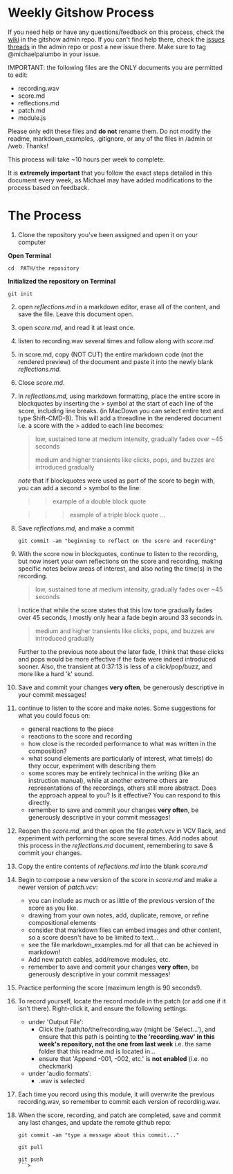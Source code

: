 # Weekly Gitshow Process

If you need help or have any questions/feedback on this process, check the [wiki](https://github.com/dispersionlab/gitshow/wiki) in the gitshow admin repo. If you can't find help there, check the [issues threads](https://github.com/dispersionlab/gitshow/issues) in the admin repo or post a new issue there. Make sure to tag @michaelpalumbo in your issue. 

IMPORTANT: the following files are the ONLY documents you are permitted to edit:

- recording.wav
- score.md
- reflections.md
- patch.md
- module.js

Please only edit these files and **do not** rename them. Do not modify the readme, markdown_examples, .gitignore, or any of the files in /admin or /web. Thanks!

This process will take ~10 hours per week to complete. 


It is **extremely important** that you follow the exact steps detailed in this document every week, as Michael may have added modifications to the process based on feedback.


# The Process

1. Clone the repository you've been assigned and open it on your computer

**Open Terminal** 
```shell
cd  PATH/the repository
```
**Initialized the repository on Terminal**
```shell
git init
```
	   
2. open *reflections.md* in a markdown editor, erase all of the content, and save the file. Leave this document open. 
3. open *score.md*, and read it at least once. 
4. listen to recording.wav several times and follow along with *score.md*
5. in score.md, copy (NOT CUT) the entire markdown code (not the rendered preview) of the document and paste it into the newly blank *reflections.md*. 
6. Close *score.md*.  
7. In *reflections.md*, using markdown formatting, place the entire score in blockquotes by inserting the > symbol at the start of each line of the score, including line breaks. (in MacDown you can select entire text and type Shift-CMD-B). This will add a threadline in the rendered document i.e. a score with the > added to each line becomes:

	> low, sustained tone at medium intensity, gradually fades over ~45 seconds
	> 
	> medium and higher transients like clicks, pops, and buzzes are introduced gradually
	
	
	*note* that if blockquotes were used as part of the score to begin with, you can add a second > symbol to the line:
	
	> > example of a double block quote
	
	> > > example of a triple block quote ... 

8. Save *reflections.md*, and make a commit

	```shell
	git commit -am "beginning to reflect on the score and recording"
	```
9. With the score now in blockquotes, continue to listen to the recording, but now insert your own reflections on the score and recording, making specific notes below areas of interest, and also noting the time(s) in the recording.

	> low, sustained tone at medium intensity, gradually fades over ~45 seconds
	
	I notice that while the score states that this low tone gradually fades over 45 seconds, I mostly only hear a fade begin around 33 seconds in.
	
	> medium and higher transients like clicks, pops, and buzzes are introduced gradually
	
	Further to the previous note about the later fade, I think that these clicks and pops would be more effective if the fade were indeed introduced sooner. Also, the transient at 0:37:13 is less of a click/pop/buzz, and more like a hard 'k' sound. 
	
10. Save and commit your changes **very often**, be generously descriptive in your commit messages!
11. continue to listen to the score and make notes. Some suggestions for what you could focus on: 
	- general reactions to the piece
	- reactions to the score and recording
	- how close is the recorded performance to what was written in the composition?
	- what sound elements are particularly of interest, what time(s) do they occur, experiment with describing them
	- some scores may be entirely technical in the writing (like an instruction manual), while at another extreme others are representations of the recordings, others still more abstract. Does the approach appeal to you? Is it effective? You can respond to this directly. 
	- remember to save and commit your changes **very often**, be generously descriptive in your commit messages!

12. Reopen the *score.md*, and then open the file *patch.vcv* in VCV Rack, and experiment with performing the score several times. Add nodes about this process in the *reflections.md* document, remembering to save & commit your changes. 

13. Copy the entire contents of *reflections.md* into the blank *score.md*
14. Begin to compose a new version of the score in *score.md* and make a newer version of *patch.vcv*:
	- you can include as much or as little of the previous version of the score as you like. 
	- drawing from your own notes, add, duplicate, remove, or refine compositional elements
	- consider that markdown files can embed images and other content, so a score doesn't have to be limited to text... 
	- see the file markdown_examples.md for all that can be achieved in markdown!
	- Add new patch cables, add/remove modules, etc. 
	- remember to save and commit your changes **very often**, be generously descriptive in your commit messages!

15. Practice performing the score (maximum length is 90 seconds!). 

16. To record yourself, locate the record module in the patch (or add one if it isn't there). Right-click it, and ensure the following settings:
	- under 'Output File':
		- Click the /path/to/the/recording.wav (might be 'Select...'), and ensure that this path is pointing to **the 'recording.wav' in this week's repository, not the one from last week** i.e. the same folder that this readme.md is located in... 
		-  ensure that 'Append -001, -002, etc.' is **not enabled** (i.e. no checkmark)
	- under 'audio formats':
		- .wav is selected

17. Each time you record using this module, it will overwrite the previous recording.wav, so remember to commit each version of recording.wav.

18. When the score, recording, and patch are completed, save and commit any last changes, and update the remote github repo:

	```shell
	git commit -am "type a message about this commit..."
	
	git pull
	
	git push
	```> 
